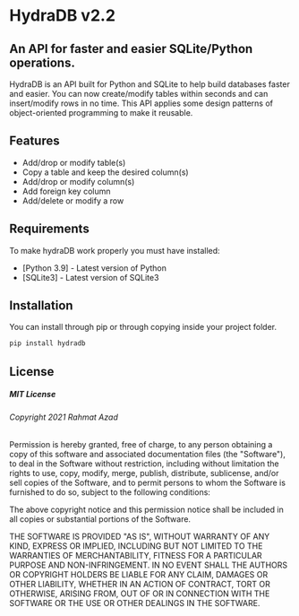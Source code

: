 # HydraDB v2.2
## An API for faster and easier SQLite/Python operations.

HydraDB is an API built for Python and SQLite to help build databases faster and easier.
You can now create/modify tables within seconds and can insert/modify rows in no time.
This API applies some design patterns of object-oriented programming to make it reusable.

## Features

- Add/drop or modify table(s)
- Copy a table and keep the desired column(s)
- Add/drop or modify column(s)
- Add foreign key column
- Add/delete or modify a row

## Requirements

To make hydraDB work properly you must have installed:

- [Python 3.9] - Latest version of Python
- [SQLite3] - Latest version of SQLite3

## Installation

You can install through pip or through copying inside your project folder.

```sh
pip install hydradb
```

## License

##### MIT License

###### Copyright 2021 Rahmat Azad

Permission is hereby granted, free of charge,
to any person obtaining a copy of this software
and associated documentation files (the "Software"),
to deal in the Software without restriction,
including without limitation the rights to use, copy,
modify, merge, publish, distribute, sublicense,
and/or sell copies of the Software, and to permit
persons to whom the Software is furnished to do so,
subject to the following conditions:

The above copyright notice and this
permission notice shall be included in all
copies or substantial portions of the Software.

THE SOFTWARE IS PROVIDED "AS IS", WITHOUT
WARRANTY OF ANY KIND, EXPRESS OR IMPLIED,
INCLUDING BUT NOT LIMITED TO THE WARRANTIES
OF MERCHANTABILITY, FITNESS FOR A PARTICULAR
PURPOSE AND NON-INFRINGEMENT. IN NO EVENT SHALL
THE AUTHORS OR COPYRIGHT HOLDERS BE LIABLE FOR ANY
CLAIM, DAMAGES OR OTHER LIABILITY, WHETHER IN AN ACTION
OF CONTRACT, TORT OR OTHERWISE, ARISING FROM, OUT OF OR
IN CONNECTION WITH THE SOFTWARE OR THE USE OR OTHER
DEALINGS IN THE SOFTWARE.